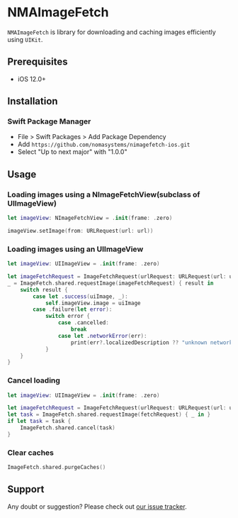 # NMAImageFetch

`NMAImageFetch` is library for downloading and caching images efficiently using `UIKit`.

## Prerequisites

* iOS 12.0+

## Installation

### Swift Package Manager

* File > Swift Packages > Add Package Dependency
* Add `https://github.com/nomasystems/nimagefetch-ios.git`
* Select "Up to next major" with "1.0.0"

## Usage

### Loading images using a NImageFetchView(subclass of UIImageView)

```swift
let imageView: NImageFetchView = .init(frame: .zero)

imageView.setImage(from: URLRequest(url: url))
```

### Loading images using an UIImageView
```swift
let imageView: UIImageView = .init(frame: .zero)

let imageFetchRequest = ImageFetchRequest(urlRequest: URLRequest(url: url))
_ = ImageFetch.shared.requestImage(imageFetchRequest) { result in
    switch result {
        case let .success(uiImage, _):
            self.imageView.image = uiImage
        case .failure(let error):
            switch error {
                case .cancelled:
                    break
                case let .networkError(err):
                    print(err?.localizedDescription ?? "unknown network error")
            }
    }
}
```
### Cancel loading

```swift
let imageView: UIImageView = .init(frame: .zero)

let imageFetchRequest = ImageFetchRequest(urlRequest: URLRequest(url: url))
let task = ImageFetch.shared.requestImage(fetchRequest) { _ in }
if let task = task {
    ImageFetch.shared.cancel(task)
}
```

### Clear caches

```swift
ImageFetch.shared.purgeCaches()
```

## Support

Any doubt or suggestion? Please check out [our issue tracker](https://github.com/nomasystems/nimagefetch-ios/issues).


